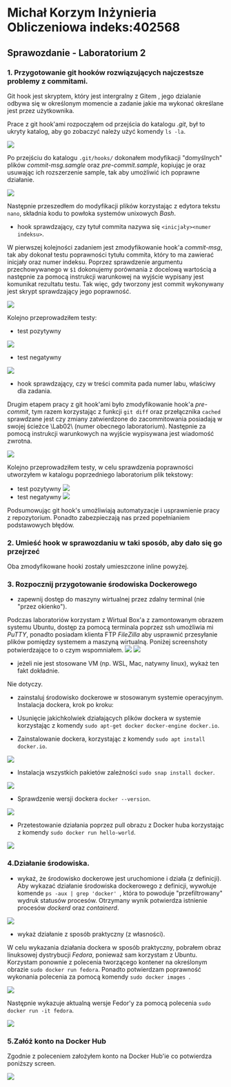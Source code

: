 # Michał Korzym Inżynieria Obliczeniowa indeks:402568
## Sprawozdanie - Laboratorium 2

### 1. Przygotowanie git hooków rozwiązujących najczestsze problemy z commitami.
Git hook jest skryptem, który jest intergralny z Gitem , jego dzialanie odbywa się w określonym momencie a zadanie jakie ma wykonać określane jest przez użytkownika.

Prace z git hook'ami rozpocząłem od przejścia do katalogu *.git*, był to ukryty katalog, aby go zobaczyć należy użyć komendy ```ls -la```.

![](./screenshots/hidddenDirectory.png)

 Po przejściu do katalogu ```.git/hooks/``` dokonałem modyfikacji "domyślnych" plików *commit-msg.samgle* oraz *pre-commit.sample*, kopiując je oraz usuwając ich rozszerzenie sample, tak aby umożliwić ich poprawne działanie.

![](./screenshots/HooksCopying.png)

Następnie przeszedłem do modyfikacji plików korzystając z edytora tekstu ```nano```, składnia kodu to powłoka systemów unixowych *Bash*.
- hook sprawdzający, czy tytuł commita nazywa się ```<inicjały><numer indeksu>```.

W pierwszej kolejności zadaniem jest zmodyfikowanie hook'a *commit-msg*, tak aby dokonał testu poprawności tytułu commita, który to ma zawierać inicjały oraz numer indeksu. Poprzez sprawdzenie argumentu przechowywanego w ```$1``` dokonujemy porównania z docelową wartością a następnie za pomocą instrukcji warunkowej na wyjście wypisany jest komunikat rezultatu testu. Tak więc, gdy tworzony jest commit wykonywany jest skrypt sprawdzający jego poprawność.

![](./screenshots/commit-msgBash.png) 

Kolejno przeprowadziłem testy:
+ test pozytywny

![](./screenshots/positiveTestCommit-msg.png)

+ test negatywny

![](./screenshots/negativeTestCommit-msg.png)

- hook sprawdzający, czy w treści commita pada numer labu, właściwy dla zadania.

Drugim etapem pracy z git hook'ami było zmodyfikowanie hook'a *pre-commit*, tym razem korzystając z funkcji ```git diff``` oraz przełącznika ```cached``` sprawdzane jest czy zmiany zatwierdzone do zacommitowania posiadają w swojej ścieżce \Lab02\ (numer obecnego laboratorium). Następnie za pomocą instrukcji warunkowych na wyjście wypisywana jest wiadomość zwrotna. 

![](./screenshots/pre-commit2.png)

Kolejno przeprowadziłem testy, w celu sprawdzenia poprawności utworzyłem w katalogu poprzedniego laboratorium plik tekstowy:
+ test pozytywny 
![](./screenshots/positivePre.png)
+ test negatywny
![](./screenshots/negativePre.png)

Podsumowując git hook's umożliwiają automatyzacje i usprawnienie pracy z repozytorium. Ponadto zabezpieczają nas przed popełnianiem podstawowych błędów.

### 2. Umieść hook w sprawozdaniu w taki sposób, aby dało się go przejrzeć
Oba zmodyfikowane hooki zostały umieszczone inline powyżej.
### 3. Rozpocznij przygotowanie środowiska Dockerowego
- zapewnij dostęp do maszyny wirtualnej przez zdalny terminal (nie "przez okienko").

Podczas laboratoriów korzystam z Wirtual Box'a z zamontowanym obrazem systemu Ubuntu, dostęp za pomocą terminala poprzez ssh umożliwia mi *PuTTY*, ponadto posiadam klienta FTP *FileZilla* aby usprawnić przesyłanie plików pomiędzy systemem a maszyną wirtualną. Poniżej screenshoty potwierdzające to o czym wspomniałem.
![](./screenshots/filezilla.png) ![](./screenshots/puttyConection.png)
- jeżeli nie jest stosowane VM (np. WSL, Mac, natywny linux), wykaż ten fakt dokładnie.

Nie dotyczy.
- zainstaluj środowisko dockerowe w stosowanym systemie operacyjnym.
Instalacja dockera, krok po kroku: 
+ Usunięcie jakichkolwiek działających plików dockera w systemie korzystając z komendy ```sudo apt-get docker docker-engine docker.io```.

+ Zainstalowanie dockera, korzystając z komendy ```sudo apt install docker.io```.

![](./screenshots/dockerInstall.png)
+ Instalacja wszystkich pakietów zależności ```sudo snap install docker```.

![](./screenshots/dockerInstall2.png)
+ Sprawdzenie wersji dockera ```docker --version```.

![](./screenshots/dockerVersion.png)
+ Przetestowanie działania poprzez pull obrazu z Docker huba korzystając z komendy ```sudo docker run hello-world```.

![](./screenshots/dockerHelloWorld.png)
### 4.Działanie środowiska.
- wykaż, że środowisko dockerowe jest uruchomione i działa (z definicji).
Aby wykazać działanie środowiska dockerowego z definicji, wywołuje komende ```ps -aux | grep 'docker' ```, która to powoduje "przefiltrowany" wydruk statusów procesów. Otrzymany wynik potwierdza istnienie procesów *dockerd* oraz *containerd*.

![](./screenshots/dockerDefinition.png)
- wykaż działanie z sposób praktyczny (z własności).

W celu wykazania działania dockera w sposób praktyczny, pobrałem obraz linuksowej dystrybucji *Fedora*, ponieważ sam korzystam z Ubuntu. Korzystam ponownie z polecenia tworzącego kontener na określonym obrazie ```sudo docker run fedora```. Ponadto potwierdzam poprawność wykonania polecenia za pomocą komendy ```sudo docker images ```.

![](./screenshots/dockerFedora.png)

Następnie wykazuje aktualną wersje Fedor'y za pomocą polecenia ```sudo docker run -it fedora```.

![](./screenshots/fedoraVersion.png)
### 5.Załóż konto na Docker Hub
Zgodnie z poleceniem założyłem konto na Docker Hub'ie co potwierdza poniższy screen.

![](./screenshots/dockerHubAcount.png)


